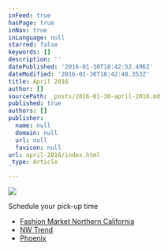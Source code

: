 ```yaml
---
inFeed: true
hasPage: true
inNav: true
inLanguage: null
starred: false
keywords: []
description: ''
datePublished: '2016-01-30T18:42:52.496Z'
dateModified: '2016-01-30T18:42:48.353Z'
title: April 2016
author: []
sourcePath: _posts/2016-01-30-april-2016.md
published: true
authors: []
publisher:
  name: null
  domain: null
  url: null
  favicon: null
url: april-2016/index.html
_type: Article

---
```

![](https://the-grid-user-content.s3-us-west-2.amazonaws.com/5cd56c71-de1f-4e49-8022-31d0871d1709.PNG)

Schedule your pick-up time

* [Fashion Market Northern California][0]
* [NW Trend][1]
* [Phoenix][2]

[0]: https://www.timetrade.com/book/9MNVK
[1]: https://www.timetrade.com/book/6YCX1
[2]: https://www.timetrade.com/book/97H2K